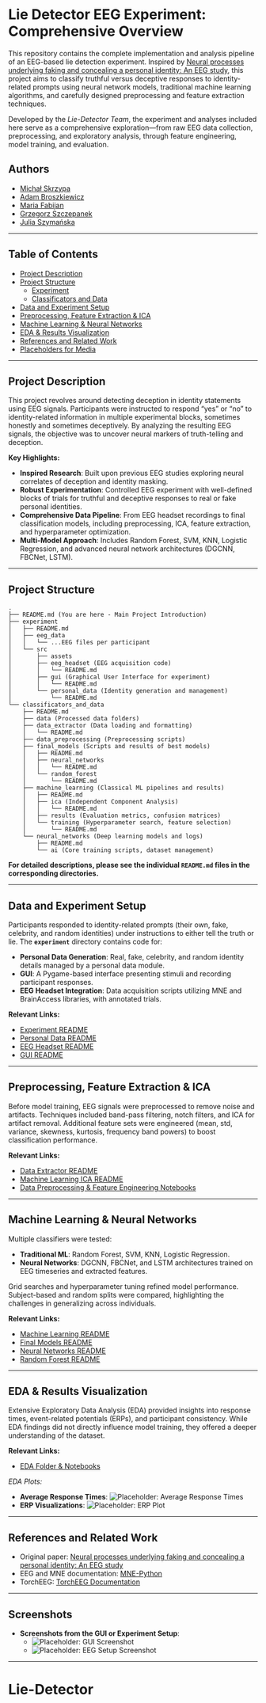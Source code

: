 
# Lie Detector EEG Experiment: Comprehensive Overview

This repository contains the complete implementation and analysis pipeline of an EEG-based lie detection experiment. Inspired by [Neural processes underlying faking and concealing a personal identity: An EEG study](https://www.researchgate.net/publication/368455020_Neural_processes_underlying_faking_and_concealing_a_personal_identity_An_electroencephalogram_study), this project aims to classify truthful versus deceptive responses to identity-related prompts using neural network models, traditional machine learning algorithms, and carefully designed preprocessing and feature extraction techniques.

Developed by the _Lie-Detector Team_, the experiment and analyses included here serve as a comprehensive exploration—from raw EEG data collection, preprocessing, and exploratory analysis, through feature engineering, model training, and evaluation.

## Authors
- [Michał Skrzypa](https://www.linkedin.com/in/michal-skrzypa/)
- [Adam Broszkiewicz](https://www.linkedin.com/in/adam-broszkiewicz-5191b4235/)
- [Maria Fabijan](https://www.linkedin.com/in/maria-fabijan/)
- [Grzegorz Szczepanek](https://www.linkedin.com/in/grzegorz-szczepanek-ab4479250/)
- [Julia Szymańska](https://www.linkedin.com/in/julia-szyma%C5%84ska-7836202ba/)

---

## Table of Contents

- [Project Description](#project-description)
- [Project Structure](#project-structure)
  - [Experiment](#experiment)
  - [Classificators and Data](#classificators-and-data)
- [Data and Experiment Setup](#data-and-experiment-setup)
- [Preprocessing, Feature Extraction & ICA](#preprocessing-feature-extraction--ica)
- [Machine Learning & Neural Networks](#machine-learning--neural-networks)
- [EDA & Results Visualization](#eda--results-visualization)
- [References and Related Work](#references-and-related-work)
- [Placeholders for Media](#placeholders-for-media)

---

## Project Description

This project revolves around detecting deception in identity statements using EEG signals. Participants were instructed to respond “yes” or “no” to identity-related information in multiple experimental blocks, sometimes honestly and sometimes deceptively. By analyzing the resulting EEG signals, the objective was to uncover neural markers of truth-telling and deception.

**Key Highlights:**

- **Inspired Research**: Built upon previous EEG studies exploring neural correlates of deception and identity masking.
- **Robust Experimentation**: Controlled EEG experiment with well-defined blocks of trials for truthful and deceptive responses to real or fake personal identities.
- **Comprehensive Data Pipeline**: From EEG headset recordings to final classification models, including preprocessing, ICA, feature extraction, and hyperparameter optimization.
- **Multi-Model Approach**: Includes Random Forest, SVM, KNN, Logistic Regression, and advanced neural network architectures (DGCNN, FBCNet, LSTM).

---

## Project Structure

```text
.
├── README.md (You are here - Main Project Introduction)
├── experiment
│   ├── README.md
│   ├── eeg_data
│   │   └── ...EEG files per participant
│   └── src
│       ├── assets
│       ├── eeg_headset (EEG acquisition code)
│       │   └── README.md
│       ├── gui (Graphical User Interface for experiment)
│       │   └── README.md
│       └── personal_data (Identity generation and management)
│           └── README.md
└── classificators_and_data
    ├── README.md
    ├── data (Processed data folders)
    ├── data_extractor (Data loading and formatting)
    │   └── README.md
    ├── data_preprocessing (Preprocessing scripts)
    ├── final_models (Scripts and results of best models)
    │   ├── README.md
    │   ├── neural_networks
    │   │   └── README.md
    │   └── random_forest
    │       └── README.md
    ├── machine_learning (Classical ML pipelines and results)
    │   ├── README.md
    │   ├── ica (Independent Component Analysis)
    │   │   └── README.md
    │   ├── results (Evaluation metrics, confusion matrices)
    │   └── training (Hyperparameter search, feature selection)
    │       └── README.md
    └── neural_networks (Deep learning models and logs)
        ├── README.md
        └── ai (Core training scripts, dataset management)
```

**For detailed descriptions, please see the individual `README.md` files in the corresponding directories.**

---

## Data and Experiment Setup

Participants responded to identity-related prompts (their own, fake, celebrity, and random identities) under instructions to either tell the truth or lie. The **`experiment`** directory contains code for:

- **Personal Data Generation**: Real, fake, celebrity, and random identity details managed by a personal data module.
- **GUI**: A Pygame-based interface presenting stimuli and recording participant responses.
- **EEG Headset Integration**: Data acquisition scripts utilizing MNE and BrainAccess libraries, with annotated trials.

**Relevant Links:**

- [Experiment README](./experiment/README.md)
- [Personal Data README](./experiment/src/personal_data/README.md)
- [EEG Headset README](./experiment/src/eeg_headset/README.md)
- [GUI README](./experiment/src/gui/README.md)

---

## Preprocessing, Feature Extraction & ICA

Before model training, EEG signals were preprocessed to remove noise and artifacts. Techniques included band-pass filtering, notch filters, and ICA for artifact removal. Additional feature sets were engineered (mean, std, variance, skewness, kurtosis, frequency band powers) to boost classification performance.

**Relevant Links:**

- [Data Extractor README](./classificators_and_data/data_extractor/README.md)
- [Machine Learning ICA README](./classificators_and_data/machine_learning/ica/README.md)
- [Data Preprocessing & Feature Engineering Notebooks](./classificators_and_data/training)

---

## Machine Learning & Neural Networks

Multiple classifiers were tested:

- **Traditional ML**: Random Forest, SVM, KNN, Logistic Regression.
- **Neural Networks**: DGCNN, FBCNet, and LSTM architectures trained on EEG timeseries and extracted features.

Grid searches and hyperparameter tuning refined model performance. Subject-based and random splits were compared, highlighting the challenges in generalizing across individuals.

**Relevant Links:**

- [Machine Learning README](./classificators_and_data/machine_learning/README.md)
- [Final Models README](./classificators_and_data/final_models/README.md)
- [Neural Networks README](./classificators_and_data/final_models/neural_networks/README.md)
- [Random Forest README](./classificators_and_data/final_models/random_forest/README.md)

---

## EDA & Results Visualization

Extensive Exploratory Data Analysis (EDA) provided insights into response times, event-related potentials (ERPs), and participant consistency. While EDA findings did not directly influence model training, they offered a deeper understanding of the dataset.

**Relevant Links:**

- [EDA Folder & Notebooks](./classificators_and_data/EDA/README.md)

_EDA Plots:_

- **Average Response Times**: ![Placeholder: Average Response Times](https://gitlab.com/-/project/69920563/uploads/f4b3108de8875898be6b4d3c6ed2f188/mean.png)
- **ERP Visualizations**: ![Placeholder: ERP Plot](https://gitlab.com/-/project/69920563/uploads/b6e871ff182e1e32a67935d4af187017/erp.png)

---

## References and Related Work

- Original paper: [Neural processes underlying faking and concealing a personal identity: An EEG study](https://www.researchgate.net/publication/368455020_Neural_processes_underlying_faking_and_concealing_a_personal_identity_An_electroencephalogram_study)
- EEG and MNE documentation: [MNE-Python](https://mne.tools/)
- TorchEEG: [TorchEEG Documentation](https://torcheeg.readthedocs.io/)

---

## Screenshots

- **Screenshots from the GUI or Experiment Setup**:
  - ![Placeholder: GUI Screenshot](https://gitlab.com/-/project/69920563/uploads/be7157a4a79658fc58472c27c1e0dc8b/experiment.png)
  - ![Placeholder: EEG Setup Screenshot](https://gitlab.com/-/project/69920563/uploads/9b84f7106a69ab81fb6716a4c5653246/headset.png)

---
# Lie-Detector


